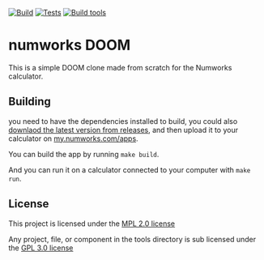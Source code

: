 [![Build](https://github.com/riley0122/numworks_doom/actions/workflows/build.yml/badge.svg)](https://github.com/riley0122/numworks_doom/actions/workflows/build.yml)   [![Tests](https://github.com/riley0122/numworks_doom/actions/workflows/test.yml/badge.svg)](https://github.com/riley0122/numworks_doom/actions/workflows/test.yml)   [![Build tools](https://github.com/riley0122/numworks_doom/actions/workflows/build_tools.yml/badge.svg)](https://github.com/riley0122/numworks_doom/actions/workflows/build_tools.yml)
# numworks DOOM

This is a simple DOOM clone made from scratch for the Numworks calculator.

## Building

you need to have the dependencies installed to build, you could also [downlaod the latest version from releases](https://github.com/riley0122/numworks_doom/releases/latest), and then upload it to your calculator on [my.numworks.com/apps](https://my.numworks.com/apps).

You can build the app by running
`
make build
`.

And you can run it on a calculator connected to your computer with
`
make run
`.

## License

This project is licensed under the [MPL 2.0 license](https://mozilla.org/MPL/2.0/)

Any project, file, or component in the tools directory is sub licensed under the [GPL 3.0 license](https://www.gnu.org/licenses/gpl-3.0.html)